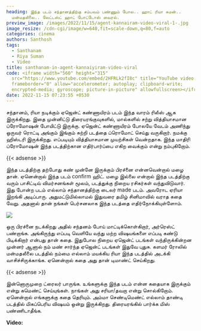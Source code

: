 ```yaml
---
heading: இந்த படம் சந்தானத்திற்கு சம்பவம் பண்ணும் போல.. ஹாட் ரியா சுமன்..
  மன்மதலீலை.. லேட்டஸ்ட் ஹாட் போட்டோஸ் வைரல்.
preview_image: /images/2022/11/15/agent-kannairam-video-viral-1-.jpg
image_resize: /cdn-cgi/image/w=640,fit=scale-down,q=80,f=auto
categories: cinema
authors: Santhosh
tags:
  - Santhanam
  - Riya Suman
  - Video
title: santhanam-in-agent-kannaiyiram-video-viral
code: <iframe width="560" height="315"
  src="https://www.youtube.com/embed/2HFRLk2fI8c" title="YouTube video player"
  frameborder="0" allow="accelerometer; autoplay; clipboard-write;
  encrypted-media; gyroscope; picture-in-picture" allowfullscreen></iframe>
date: 2022-11-15 07:23:55 +0530
---
```

சந்தானம், ரியா நடிக்கும் ஏஜென்ட் கண்ணாயிரம் படம் இந்த வாரம் ரிலீஸ் ஆக இருக்கிறது. இதை முன்னிட்டு திரையரங்குவுகளில், மால்களில் சற்று வித்தியாசமான ப்ரோமோஷன் போயிட்டு இருக்கு. ஏஜென்ட் கண்ணாயிரம் போலயே வேடம் அணிந்து ஒருவர் ரொட்டி அங்கும் இங்கும் சுற்றி படத்தை ப்ரொமோட் செய்து வருகிறார். நமக்கு ஹிஸ்டரி இருக்கிறது. எப்படியும் வித்தியாசமான முயற்சிகள் வென்றதாக. இந்த மாதிரி ப்ரோமோஷன் இந்த படத்திற்கான எதிர்பார்ப்பை எகிற வைக்கும் என்று நம்புகிறோம்.

{{< adsense >}}

இந்த படத்திற்கு தற்போது கண் முன்னே இருக்கும் பிரச்னை என்னவென்றால் மழை தான். ஏனென்றால் இந்த படம் confirm ஹிட். மழை இல்லை என்றால் இந்த படத்திற்கு வரும் பாசிட்டிவ் விமர்சனங்கள் மூலம், படத்துக்கு நிறைய ரசிகர்கள் வந்துவிடுவார். இது போன்ற படம் எல்லாம் சந்தானத்திற்கு டைலர் made படம். அவரோட ஏரியா இறங்கி அடிப்பாரு. அதுமட்டுமில்லாமல் இதுவரை தமிழ் சினிமாவில் வராத கதை வேறு. அதனால் தான் நங்கள் பெர்சனலாக இந்த படத்தை எதிர்நோக்கியுள்ளோம்.

![](/images/2022/11/15/agent-kannairam-video-viral-2-.jpg)

ஒரு பிரச்னை நடக்கிறது அதில் சந்தனம் போய் மாட்டிக்கொள்கிறார், அர்ரெஸ்ட் பண்றாங்க. அங்கிருந்து எப்படி வெளியே வந்து மற்ற விஷயங்களை எப்படி கண்டு பிடிக்கிறார் என்பது தான் கதை. இதுபோல நிறைய ஏஜென்ட் படங்கள் வந்திருக்கின்றன முன்னர் ஆனால் நம் மண் சார்ந்த ஏஜென்ட் படங்கள் இதுவே புதுசு. களமர் ரோலில் மன்மதலீலை படத்தில் நம்மை எல்லாம் மயக்கிய ரியா இந்த படத்தில் அடக்கி வாசிச்சிருக்காங்க. ஏனென்றால் கதை அது தான் டிமாண்ட் செய்கிறது.

{{< adsense >}}

இன்னொருமுறை ட்ரைலர் பாருங்க. உங்களுக்கு இந்த படம் என்ன கதையாக இருக்கும் என்று கமெண்ட் செய்யுங்கள். நாங்கள் அது சரியா/தவறா என்று சொல்கிறோம். ஏனென்றால் எங்களுக்கு கதை தெரியும். அம்மா செண்டிமெண்ட் எல்லாம் தாண்டி படத்தில் மிகப்பெரிய விஷயம் ஒன்று இருக்கிறது. திரையரங்கில் பார்க்க மிஸ் பண்ணிடாதீங்க.

**V﻿ideo:**